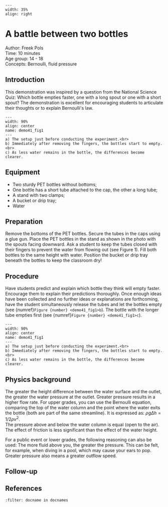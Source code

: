 ```{figure} ../../figures/busy.png
---
width: 35%
align: right
```


# A battle between two bottles


Author: Freek Pols\
Time: 10 minutes\
Age group:	14 - 18\
Concepts: Bernoulli, fluid pressure

## Introduction
This demonstration was inspired by a question from the National Science Quiz: Which bottle empties faster, one with a long spout or one with a short spout? The demonstration is excellent for encouraging students to articulate their thoughts or to explain Bernoulli's law.

```{figure} demo41_figure1.JPG
---
width: 90%
align: center
name: demo41_fig1
---
a) The setup just before conducting the experiment.<br>
b) Immediately after removing the fingers, the bottles start to empty.<br>
c) As less water remains in the bottle, the differences become clearer.
```

## Equipment
* Two sturdy PET bottles without bottoms; 
* One bottle has a short tube attached to the cap, the other a long tube; 
* A stand with two clamps; 
* A bucket or drip tray; 
* Water

## Preparation
Remove the bottoms of the PET bottles. Secure the tubes in the caps using a glue gun.
Place the PET bottles in the stand as shown in the photo with the spouts facing downward.
Ask a student to keep the tubes closed with their fingers to prevent the water from flowing out (see Figure 1). Fill both bottles to the same height with water.
Position the bucket or drip tray beneath the bottles to keep the classroom dry!

## Procedure
Have students predict and explain which bottle they think will empty faster. Encourage them to explain their predictions thoroughly. Once enough ideas have been collected and no further ideas or explanations are forthcoming, have the student simultaneously release the tubes and let the bottles empty (see {numref}`Figure {number} <demo41_fig1>b`).
The bottle with the longer tube empties first (see {numref}`Figure {number} <demo41_fig1>c`).

```{figure} demo41_figure1.JPG
---
width: 90%
align: center
name: demo41_fig1
---
a) The setup just before conducting the experiment.<br>
b) Immediately after removing the fingers, the bottles start to empty.<br>
c) As less water remains in the bottle, the differences become clearer.
```

## Physics background
The greater the height difference between the water surface and the outlet, the greater the water pressure at the outlet. Greater pressure results in a higher flow rate. For upper grades, you can use the Bernoulli equation, comparing the top of the water column and the point where the water exits the bottle (both are part of the same streamline). It is expressed as: $\rho g\Delta h = 1/2 \rho v^2$. <br>
The pressure above and below the water column is equal (open to the air).<br>
The effect of friction is less significant than the effect of the water height.

For a public event or lower grades, the following reasoning can also be used:
The more fluid above you, the greater the pressure. This can be felt, for example, when diving in a pool, which may cause your ears to pop. Greater pressure also means a greater outflow speed.

## Follow-up

## References
```{bibliography}
:filter: docname in docnames
```